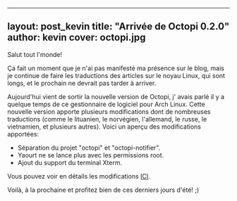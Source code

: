 ---
layout: post_kevin
title: "Arrivée de Octopi 0.2.0"
author: kevin
cover: octopi.jpg
----

Salut tout l'monde!

Ça fait un moment que je n'ai pas manifesté ma présence sur le blog, mais je continue de faire les traductions des articles sur le noyau Linux, qui sont longs,  et le prochain ne devrait pas tarder à arriver.

Aujourd'hui vient de sortir la nouvelle version de Octopi, j' avais parlé il y a quelque temps de ce gestionnaire de logiciel pour Arch Linux. Cette nouvelle version apporte plusieurs modifications dont de nombreuses traductions (comme le lituanien, le norvégien, l'allemand, le russe, le vietnamien, et plusieurs autres). Voici un aperçu des modifications apportées:

* Séparation du projet "octopi" et "octopi-notifier".
* Yaourt ne se lance plus avec les permissions root.
* Ajout du support du terminal Xterm.

Vous pouvez voir en détails les modifications [ICI](http://octopiproject.wordpress.com/2013/08/26/octopi-0-2-0-hits-the-wild/).

Voilà, à la prochaine et profitez bien de ces derniers jours d'été! ;)
